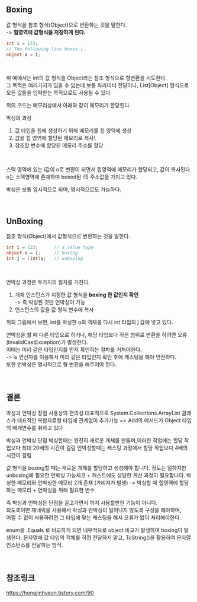 ## Boxing
값 형식을 참조 형식(Object)으로 변환하는 것을 말한다.<br>
-> **힙영역에 값형식을 저장하게 된다.**<br>

```c#
int i = 123;
// The following line boxes i.
object o = i;
```
<br>

위 예에서는 int의 값 형식을 Object라는 참조 형식으로 형변환을 시도한다.<br>
그 목적은 여러가지가 있을 수 있는데 보통 파라미터 전달이나, List[Object] 형식으로<br>
모든 값들을 입력받는 목적으로도 사용될 수 있다.<br>

위의 코드는 메모리상에서 아래와 같이 메모리가 할당된다.<br>


박싱의 과정<br>
1. 값 타입을 힙에 생성하기 위해 메모리를 힙 영역에 생성
2. 값을 힙 영역에 할당된 메모리로 복사\
3. 참조할 변수에 할당된 메모리 주소를 할당
<br>

스택 영역에 있는 i값이 o로 변환이 되면서 힙영역에 메모리가 할당되고, 값이 복사된다.<br>
o는 스택영역에 존재하며 boxed된 i의 주소값을 가지고 있다.<br>

박싱은 보통 암시적으로 되며, 명시적으로도 가능하다.<br>
<br>
<br>
  
## UnBoxing
참조 형식(Object)에서 값형식으로 변환하는 것을 말한다.<br>

```c#
int i = 123;      // a value type
object o = i;     // boxing
int j = (int)o;   // unboxing
```
<br>

언박싱 과정은 두가지의 절차를 거친다.<br>
1. 개체 인스턴스가 지정한 값 형식을 **boxing 한 값인지 확인**<br>
-> 즉 박싱된 것만 언박싱이 가능<br>
2. 인스턴스의 값을 값 형식 변수에 복사<br>


위의 그림에서 보면, int를 박싱한 o의 객체를 다시 int 타입의 j 값에 넣고 있다.<br>

언박싱을 할 때 다른 타입으로 하거나, 해당 타입보다 작은 범위로 변환을 하려면 오류(InvalidCastException)가 발생한다.<br>
이때는 미리 같은 타입인지를 먼저 확인하는 절차를 거쳐야한다.<br>
-> is 연산자를 이용해서 미리 같은 타입인지 확인 후에 캐스팅을 해야 안전하다.<br>
또한 언박싱은 명시적으로 형 변환을 해주어야 한다.<br>
<br>
<br>

## 결론

박싱과 언박싱 장점
사용상의 편의성
대표적으로 System.Collections.ArrayList 클래스가 대표적인 복합자료형
타입에 관계없이 추가가능 => Add의 메서드가 Object 타입의 매개변수를 취하고 있다

박싱과 언박싱 단점
박싱할때는 완전히 새로운 개체를 만들며,이러한 작업에는 할당 작업보다 최대 20배의 시간이 걸림
언박싱할때는 캐스팅 과정에서 할당 작업보다 4배의 시간이 걸림

값 형식을 boxing할 때는 새로운 개체를 할당하고 생성해야 합니다.
정도는 덜하지만 unboxing에 필요한 언박싱 가능체크 + 캐스트에도 상당한 계산 과정이 필요합니다.
박싱한 메모리와 언박싱한 메모리 2개 존재 (가비지가 발생)
-> 박싱할 때 힙영역에 할당하는 메모리 + 언박싱을 위해 필요한 변수<br>

즉 박싱과 언박싱은 단점을 끌고가면서 까지 사용할만한 기능이 아니다.<br>
되도록이면 제네릭을 사용해서 박싱과 언박싱이 일어나지 않도록 구성을 해야하며,<br>
어쩔 수 없이 사용하려면 그 타입에 맞는 캐스팅을 해서 오류가 없이 처리해야한다.<br>

 enum을 .Equals 로 비교하게 되면 내부적으로 object 비교가 발생하여 boxing이 발생한다.
문자열에 값 타입의 객체를 직접 전달하지 말고, ToString()을 활용하여 문자열 인스턴스를 전달하는 방식.<br>
<br>
<br>

## 참조링크
https://hongjinhyeon.tistory.com/90 <br>
